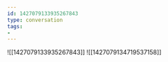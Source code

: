 ```yaml
---
id: 1427079133935267843
type: conversation
tags:
- 
---
```

![[1427079133935267843]]
![[1427079134719537158]]

